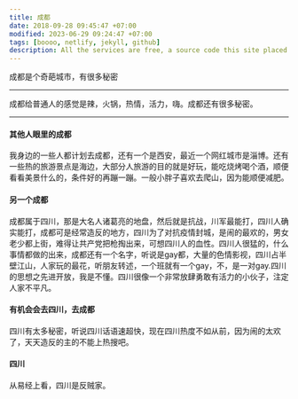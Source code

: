 ```yaml
---
title: 成都
date: 2018-09-28 09:45:47 +07:00
modified: 2023-06-29 09:24:47 +07:00
tags: [boooo, netlify, jekyll, github]
description: All the services are free, a source code this site placed on github repository and intergration with netlify service, another service that you can use is github page for hosting your own static site.
---
```


成都是个奇葩城市，有很多秘密

<hr>

成都给普通人的感觉是辣，火锅，热情，活力，嗨。成都还有很多秘密。

<hr>

#### 其他人眼里的成都

我身边的一些人都计划去成都，还有一个是西安，最近一个网红城市是淄博。还有一些热的旅游景点是海边，大部分人旅游的目的就是好玩，能吃烧烤喝个酒，顺便看看美景什么的，条件好的再蹦一蹦。一般小胖子喜欢去爬山，因为能顺便减肥。

#### 另一个成都

成都属于四川，那是大名人诸葛亮的地盘，然后就是抗战，川军最能打，四川人确实能打，成都可是经常造反的地方，四川为了对抗疫情封城，是闹的最欢的，男女老少都上街，难得让共产党把枪掏出来，可想四川人的血性。四川人很猛的，什么事情都做的出来，成都还有一个名字，听说是gay都，大量的色情影视，四川占半壁江山，人家玩的最花，听朋友转述，一个班就有一个gay，不，是一对gay.四川的思想之先进开放，我是不懂。四川很像一个非常放肆勇敢有活力的小伙子，注定人家不平凡。

#### 有机会会去四川，去成都

四川有太多秘密，听说四川话语速超快，现在四川热度不如从前，因为闹的太欢了，天天造反的主的不能上热搜吧。

#### 四川

从易经上看，四川是反贼家。

